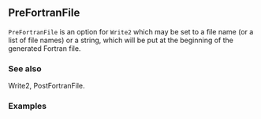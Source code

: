 ##  PreFortranFile 

`PreFortranFile` is an option for `Write2` which may be set to a file name (or a list of file names) or a string, which will be put at the beginning of the generated Fortran file.

###  See also 

Write2, PostFortranFile.

###  Examples 